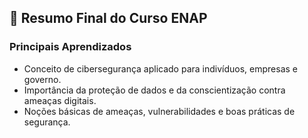 ## 📘 Resumo Final do Curso ENAP

### Principais Aprendizados
- Conceito de cibersegurança aplicado para indivíduos, empresas e governo.  
- Importância da proteção de dados e da conscientização contra ameaças digitais.  
- Noções básicas de ameaças, vulnerabilidades e boas práticas de segurança.  

